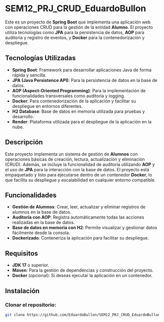 # SEM12_PRJ_CRUD_EduardoBullon

Este es un proyecto de **Spring Boot** que implementa una aplicación web con operaciones CRUD para la gestión de la entidad **Alumno**. El proyecto utiliza tecnologías como **JPA** para la persistencia de datos, **AOP** para auditoría y registro de eventos, y **Docker** para la contenedorización y despliegue.

## Tecnologías Utilizadas

- **Spring Boot**: Framework para desarrollar aplicaciones Java de forma rápida y sencilla.
- **JPA (Java Persistence API)**: Para la persistencia de datos en la base de datos.
- **AOP (Aspect-Oriented Programming)**: Para la implementación de funcionalidades transversales como auditoría y logging.
- **Docker**: Para contenedorización de la aplicación y facilitar su despliegue en entornos diferentes.
- **H2 Database**: Base de datos en memoria utilizada para pruebas y desarrollo.
- **Render**: Plataforma utilizada para el despliegue de la aplicación en la nube.

## Descripción

Este proyecto implementa un sistema de gestión de **Alumnos** con operaciones básicas de creación, lectura, actualización y eliminación (CRUD). Además, se incluye la funcionalidad de auditoría utilizando **AOP** y el uso de **JPA** para la interacción con la base de datos. El proyecto está empaquetado y listo para ejecutarse dentro de un contenedor **Docker**, lo que facilita su despliegue y escalabilidad en cualquier entorno compatible.

## Funcionalidades

- **Gestión de Alumnos**: Crear, leer, actualizar y eliminar registros de alumnos en la base de datos.
- **Auditoría con AOP**: Registra automáticamente todas las acciones realizadas en la base de datos.
- **Base de datos en memoria con H2**: Permite visualizar y gestionar datos fácilmente desde la consola.
- **Dockerizado**: Conteneriza la aplicación para facilitar su despliegue.

## Requisitos

- **JDK 17** o superior.
- **Maven**: Para la gestión de dependencias y construcción del proyecto.
- **Docker** (opcional): Si deseas ejecutar la aplicación en un contenedor.

## Instalación

### Clonar el repositorio:

```bash
git clone https://github.com/EduardoBullon/SEM12_PRJ_CRUD_EduardoBullon.git
